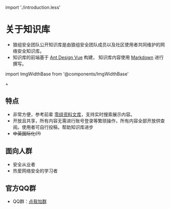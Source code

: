import './introduction.less'

# 关于知识库

- 狼组安全团队公开知识库是由狼组安全团队成员以及社区使用者共同维护的网络安全知识库。
- 知识库的前端基于 [Ant Design Vue](https://github.com/vueComponent/ant-design-vue) 构建， 知识库内容使用 [Markdown](https://www.runoob.com/markdown/md-tutorial.html) 进行撰写。

import ImgWidthBase from '@components/ImgWidthBase'

<div className="pic-plus">
  <ImgWidthBase url="antd-icon.svg" width={120} />
   <span>+</span>
  <ImgWidthBase url="markdown-icon.svg" height={120}/> 
</div>

## 特点

- 非常方便，参考前辈 [零组资料文库](https://wiki.0-sec.org)，支持实时搜索展示内容。
- 开放且共享，所有内容无需进行账号登录等繁琐操作，所有内容全部开放供查阅。使用者可自行投稿，帮助知识库进步
- ~~中英国际化(?)~~

## 面向人群

- 安全从业者
- 热爱网络安全的学习者

## 官方QQ群

- QQ群：[点我加群](https://jq.qq.com/?_wv=1027&k=5uD8wCn)
